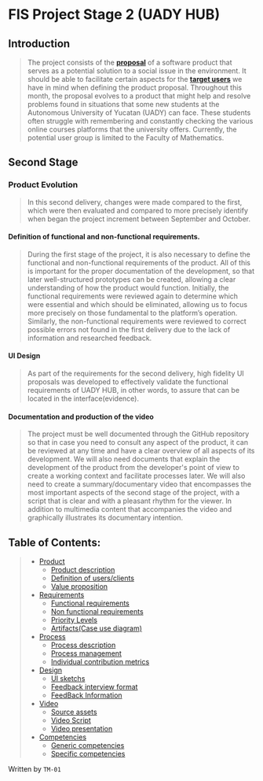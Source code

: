 # FIS Project Stage 2 (UADY HUB)
## Introduction
>The project consists of the [**proposal**][Product] of a software product that serves as a potential solution to a social issue in the environment. It should be able to facilitate certain aspects for the [**target users**][Definition of users/clients] we have in mind when defining the product proposal.
Throughout this month, the proposal evolves to a product that might help and resolve problems found in situations that some new students at the Autonomous University of Yucatan (UADY) can face. These students often struggle with remembering and constantly checking the various online courses platforms that the university offers. Currently, the potential user group is limited to the Faculty of Mathematics. 
## Second Stage
### Product Evolution
>In this second delivery, changes were made compared to the first, which were then evaluated and compared to more precisely identify when began the project increment between September and October.
#### Definition of functional and non-functional requirements.
>During the first stage of the project, it is also necessary to define the functional and non-functional requirements of the product. All of this is important for the proper documentation of the development, so that later well-structured prototypes can be created, allowing a clear understanding of how the product would function.
>Initially, the functional requirements were reviewed again to determine which were essential and which should be eliminated, allowing us to focus more precisely on those fundamental to the platform’s operation. Similarly, the non-functional requirements were reviewed to correct possible errors not found in the first delivery due to the lack of information and researched feedback. 
#### UI Design
>As part of the requirements for the second delivery, high fidelity UI proposals was developed to effectively validate the functional requirements of UADY HUB, in other words, to assure that can be located in the interface(evidence).
#### Documentation and production of the video
>The project must be well documented through the GitHub repository so that in case you need to consult any aspect of the product, it can be reviewed at any time and have a clear overview of all aspects of its development.
>We will also need documents that explain the development of the product from the developer's point of view to create a working context and facilitate processes later.
>We will also need to create a summary/documentary video that encompasses the most important aspects of the second stage of the project, with a script that is clear and with a pleasant rhythm for the viewer. In addition to multimedia content that accompanies the video and graphically illustrates its documentary intention.


## Table of Contents:
>- [Product]
>    - [Product description][Product_description]
>    - [Definition of users/clients]
>    - [Value proposition]
>- [Requirements]
>    - [Functional requirements]
>    - [Non functional requirements]
>    - [Priority Levels]
>    - [Artifacts(Case use diagram)]
>- [Process]
>   - [Process description]
>   - [Process management]
>   - [Individual contribution metrics]
>- [Design]
>   - [UI sketchs]
>   - [Feedback interview  format]
>   - [FeedBack Information]
>- [Video]
>   - [Source assets]
>   - [Video Script]
>   - [Video presentation]
>- [Competencies]
>   - [Generic competencies]
>   - [Specific competencies]

[Product]: https://github.com/Ozia112/Team-2-FSE-repo/tree/FIS-Project-Stage-2/(B)Product
  [Product_description]: https://github.com/Ozia112/Team-2-FSE-repo/blob/FIS-Project-Stage-2/(B)Product/Product.md
  [Definition of users/clients]: https://github.com/Ozia112/Team-2-FSE-repo/blob/FIS-Project-Stage-2/(B)Product/DefinitionOfUsersClients.md
  [Value proposition]: https://github.com/Ozia112/Team-2-FSE-repo/blob/FIS-Project-Stage-2/(B)Product/ValueProposition.md
[Requirements]: https://github.com/Ozia112/Team-2-FSE-repo/tree/FIS-Project-Stage-2/(C)Requirements
  [Functional requirements]: https://github.com/Ozia112/Team-2-FSE-repo/blob/FIS-Project-Stage-2/(C)Requirements/FunctionalRequirements.md
  [Non functional requirements]: https://github.com/Ozia112/Team-2-FSE-repo/blob/FIS-Project-Stage-2/(C)Requirements/NonFunctionalRequirements.md
  [Priority Levels]: https://github.com/Ozia112/Team-2-FSE-repo/blob/FIS-Project-Stage-2/(C)Requirements/%20PriorityLevels.md
  [Artifacts(Case use diagram)]: https://github.com/Ozia112/Team-2-FSE-repo/blob/FIS-Project-Stage-2/(C)Requirements/DiagramUseCases.md
[Process]: https://github.com/Ozia112/Team-2-FSE-repo/tree/FIS-Project-Stage-2/(D)Process
  [Process description]: https://github.com/Ozia112/Team-2-FSE-repo/blob/FIS-Project-Stage-2/(D)Process/Process%20description.md
  [Process management]: https://github.com/Ozia112/Team-2-FSE-repo/blob/FIS-Project-Stage-2/(D)Process/Process-management.md
  [Individual contribution metrics]: https://github.com/Ozia112/Team-2-FSE-repo/blob/FIS-Project-Stage-2/(D)Process/Metrics_and_contributions.md
[Design]: https://github.com/Ozia112/Team-2-FSE-repo/tree/FIS-Project-Stage-2/(G)Design
  [UI sketchs]: https://github.com/Ozia112/Team-2-FSE-repo/blob/FIS-Project-Stage-2/(G)Design/Interface_Sketch.md
  [Feedback interview  format]: https://github.com/Ozia112/Team-2-FSE-repo/blob/FIS-Project-Stage-2/(G)Design/InterviewsFormat.md
  [FeedBack Information]: https://github.com/Ozia112/Team-2-FSE-repo/blob/FIS-Project-Stage-2/(G)Design/FeedbackInformation.md
[Video]: https://github.com/Ozia112/Team-2-FSE-repo/tree/FIS-Project-Stage-2/(E)Presentation
  [Source assets]: https://github.com/Ozia112/Team-2-FSE-repo/tree/FIS-Project-Stage-2/assets/Stage2/(E)Presentation
  [Video Script]: https://github.com/Ozia112/Team-2-FSE-repo/blob/FIS-Project-Stage-2/(E)Presentation/VideoScriptP1.md
  [Video presentation]: https://github.com/Ozia112/Team-2-FSE-repo/blob/FIS-Project-Stage-2/(E)Presentation/VideoPresentation.md
[Competencies]: https://github.com/Ozia112/Team-2-FSE-repo/tree/FIS-Project-Stage-2/(F)Competencies
  [Generic competencies]: https://github.com/Ozia112/Team-2-FSE-repo/blob/FIS-Project-Stage-2/(F)Competencies/GenericCompetencies.md
  [Specific competencies]: https://github.com/Ozia112/Team-2-FSE-repo/blob/FIS-Project-Stage-2/(F)Competencies/SpecificCompetences.md
Written by `TM-01`
